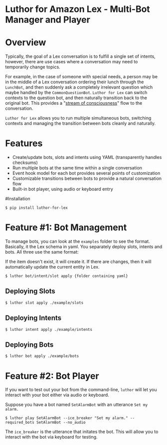 # Luthor for Amazon Lex - Multi-Bot Manager and Player

# Overview
Typically, the goal of a Lex conversation is to fulfill a single set of intents, however, there are use cases where a conversation may need to temporarily change topics.

For example, in the case of someone with special needs, a person may be in the middle of a Lex conversation ordering their lunch through the `LunchBot`, and then suddenly ask a completely irrelevant question which maybe handled by the `CommonQuestionBot`. `Luthor for Lex` can switch contexts to the question bot, and then naturally transition back to the original bot. This provides a "[stream of consciousness](https://en.wikipedia.org/wiki/Stream_of_consciousness "stream of consciousness")" flow to the conversation. 

`Luthor for Lex` allows you to run multiple simultaneous bots, switching contexts and managing the transition between bots cleanly and naturally.

# Features
* Create/update bots, slots and intents using YAML (transparently handles checksums)
* Run multiple bots at the same time within a single conversation
* Event hook model for each bot provides several points of customization
* Customizable transitions between bots to provide a natural conversation flow
* Built-in bot player, using audio or keyboard entry

 #Installation

```
$ pip install luthor-for-lex
```

# Feature #1: Bot Management
To manage bots, you can look at the `examples` folder to see the format. Basically, it the Lex schema in yaml. You separately deploy slots, intents and bots. All three use the same format:

If the item doesn't exist, it will create it. If there are changes, then it will automatically update the current entity in Lex.

```
$ luthor bot/intent/slot apply {folder containing yaml}
```

## Deploying Slots

```
$ luthor slot apply ./example/slots
```

## Deploying Intents

```
$ luthor intent apply ./example/intents
```

## Deploying Bots

```
$ luthor bot apply ./example/bots
```

# Feature #2: Bot Player
If you want to test out your bot from the command-line, `luthor` will let you interact with your bot either via audio or keyboard.

Suppose you have a bot named `SetAlarmBot` with an utterance `Set my alarm.`

```
$ luthor play SetAlarmBot --ice_breaker "Set my alarm." --required_bots SetAlarmBot --no_audio
```

The `ice_breaker` is the utterance that initates the bot. This will allow you to interact with the bot via keyboard for testing.
